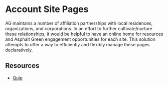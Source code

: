 # Account Site Pages

AG maintains a number of affiliation partnerships with local residences, organizations, and corporations. In an effort to further cultivate/nurture these relationships, it would be helpful to have an online home for resources and Asphalt Green engagement opportunities for each site. This solution attempts to offer a way to efficiently and flexibly manage these pages declaratively.

## Resources

- [Quip](https://quip.com/amKeAARKhwyY/AG-Affiliate-Landing-Pages)

